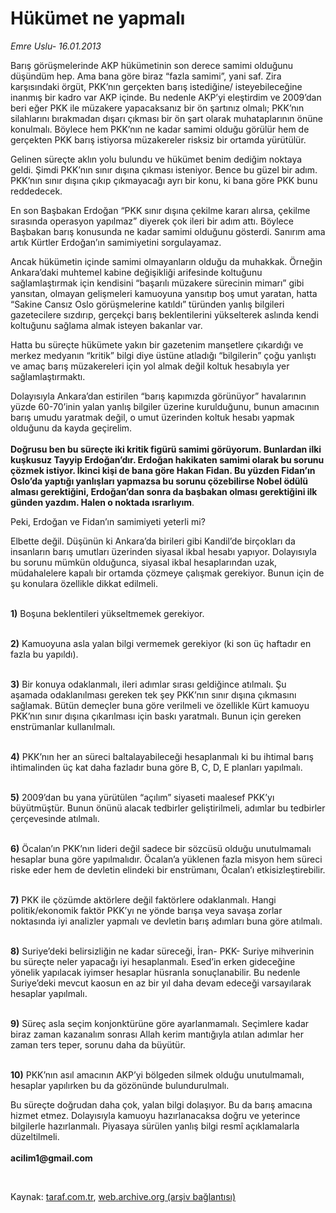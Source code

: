 # Hükümet ne yapmalı

*Emre Uslu- 16.01.2013*

<div class="yazi"><p>Barış görüşmelerinde AKP hükümetinin son derece samimi olduğunu düşündüm hep. Ama bana göre biraz “fazla samimi”, yani saf. Zira karşısındaki örgüt, PKK’nın gerçekten barış istediğine/ isteyebileceğine inanmış bir kadro var AKP içinde. Bu nedenle AKP’yi eleştirdim ve 2009’dan beri eğer PKK ile müzakere yapacaksanız bir ön şartınız olmalı; PKK’nın silahlarını bırakmadan dışarı çıkması bir ön şart olarak muhataplarının önüne konulmalı. Böylece hem PKK’nın ne kadar samimi olduğu görülür hem de gerçekten PKK barış istiyorsa müzakereler risksiz bir ortamda yürütülür. </p>
<p>Gelinen süreçte aklın yolu bulundu ve hükümet benim dediğim noktaya geldi. Şimdi PKK’nın sınır dışına çıkması isteniyor. Bence bu güzel bir adım. PKK’nın sınır dışına çıkıp çıkmayacağı ayrı bir konu, ki bana göre PKK bunu reddedecek. </p>
<p>En son Başbakan Erdoğan “PKK sınır dışına çekilme kararı alırsa, çekilme sırasında operasyon yapılmaz” diyerek çok ileri bir adım attı. Böylece Başbakan barış konusunda ne kadar samimi olduğunu gösterdi. Sanırım ama artık Kürtler Erdoğan’ın samimiyetini sorgulayamaz. </p>
<p>Ancak hükümetin içinde samimi olmayanların olduğu da muhakkak. Örneğin Ankara’daki muhtemel kabine değişikliği arifesinde koltuğunu sağlamlaştırmak için kendisini “başarılı müzakere sürecinin mimarı” gibi yansıtan, olmayan gelişmeleri kamuoyuna yansıtıp boş umut yaratan, hatta “Sakine Cansız Oslo görüşmelerine katıldı” türünden yanlış bilgileri gazetecilere sızdırıp, gerçekçi barış beklentilerini yükselterek aslında kendi koltuğunu sağlama almak isteyen bakanlar var.</p>
<p>Hatta bu süreçte hükümete yakın bir gazetenim manşetlere çıkardığı ve merkez medyanın “kritik” bilgi diye üstüne atladığı “bilgilerin” çoğu yanlıştı ve amaç barış müzakereleri için yol almak değil koltuk hesabıyla yer sağlamlaştırmaktı. </p>
<p>Dolayısıyla Ankara’dan estirilen “barış kapımızda görünüyor” havalarının yüzde 60-70’inin yalan yanlış bilgiler üzerine kurulduğunu, bunun amacının barış umudu yaratmak değil, o umut üzerinden koltuk hesabı yapmak olduğunu da kayda geçirelim. <br/><br/><b>Doğrusu ben bu süreçte iki kritik figürü samimi görüyorum. Bunlardan ilki kuşkusuz Tayyip Erdoğan’dır. Erdoğan hakikaten samimi olarak bu sorunu çözmek istiyor. İkinci kişi de bana göre Hakan Fidan. Bu yüzden Fidan’ın Oslo’da yaptığı yanlışları yapmazsa bu sorunu çözebilirse Nobel ödülü alması gerektiğini, Erdoğan’dan sonra da başbakan olması gerektiğini ilk günden yazdım. Halen o noktada ısrarlıyım</b>. </p>
<p>Peki, Erdoğan ve Fidan’ın samimiyeti yeterli mi?</p>
<p>Elbette değil. Düşünün ki Ankara’da birileri gibi Kandil’de birçokları da insanların barış umutları üzerinden siyasal ikbal hesabı yapıyor. Dolayısıyla bu sorunu mümkün olduğunca, siyasal ikbal hesaplarından uzak, müdahalelere kapalı bir ortamda çözmeye çalışmak gerekiyor. Bunun için de şu konulara özellikle dikkat edilmeli.</p>
<p><b><br/>1)</b> Boşuna beklentileri yükseltmemek gerekiyor.</p>
<p><b><br/>2)</b> Kamuoyuna asla yalan bilgi vermemek gerekiyor (ki son üç haftadır en fazla bu yapıldı).</p>
<p><b><br/>3)</b> Bir konuya odaklanmalı, ileri adımlar sırası geldiğince atılmalı. Şu aşamada odaklanılması gereken tek şey PKK’nın sınır dışına çıkmasını sağlamak. Bütün demeçler buna göre verilmeli ve özellikle Kürt kamuoyu PKK’nın sınır dışına çıkarılması için baskı yaratmalı. Bunun için gereken enstrümanlar kullanılmalı. </p>
<p><b><br/>4)</b> PKK’nın her an süreci baltalayabileceği hesaplanmalı ki bu ihtimal barış ihtimalinden üç kat daha fazladır buna göre B, C, D, E planları yapılmalı.</p>
<p><b><br/>5)</b> 2009’dan bu yana yürütülen “açılım” siyaseti maalesef PKK’yı büyütmüştür. Bunun önünü alacak tedbirler geliştirilmeli, adımlar bu tedbirler çerçevesinde atılmalı.</p>
<p><b><br/>6)</b> Öcalan’ın PKK’nın lideri değil sadece bir sözcüsü olduğu unutulmamalı hesaplar buna göre yapılmalıdır. Öcalan’a yüklenen fazla misyon hem süreci riske eder hem de devletin elindeki bir enstrümanı, Öcalan’ı etkisizleştirebilir.</p>
<p><b><br/>7)</b> PKK ile çözümde aktörlere değil faktörlere odaklanmalı. Hangi politik/ekonomik faktör PKK’yı ne yönde barışa veya savaşa zorlar noktasında iyi analizler yapmalı ve devletin barış adımları buna göre atılmalı. </p>
<p><b><br/>8)</b> Suriye’deki belirsizliğin ne kadar süreceği, İran- PKK- Suriye mihverinin bu süreçte neler yapacağı iyi hesaplanmalı. Esed’in erken gideceğine yönelik yapılacak iyimser hesaplar hüsranla sonuçlanabilir. Bu nedenle Suriye’deki mevcut kaosun en az bir yıl daha devam edeceği varsayılarak hesaplar yapılmalı.</p>
<p><b><br/>9)</b> Süreç asla seçim konjonktürüne göre ayarlanmamalı. Seçimlere kadar biraz zaman kazanalım sonrası Allah kerim mantığıyla atılan adımlar her zaman ters teper, sorunu daha da büyütür. </p>
<p><b><br/>10)</b> PKK’nın asıl amacının AKP’yi bölgeden silmek olduğu unutulmamalı, hesaplar yapılırken bu da gözönünde bulundurulmalı.</p>
<p>Bu süreçte doğrudan daha çok, yalan bilgi dolaşıyor. Bu da barış amacına hizmet etmez. Dolayısıyla kamuoyu hazırlanacaksa doğru ve yeterince bilgilerle hazırlanmalı. Piyasaya sürülen yanlış bilgi resmî açıklamalarla düzeltilmeli.<br/><br/><b>acilim1@gmail.com</b></p>
<p> </p>
</div>

Kaynak: [taraf.com.tr](http://www.taraf.com.tr/emre-uslu/makale-hukumet-ne-yapmali.htm), [web.archive.org (arşiv bağlantısı)](http://web.archive.org/web/20131023100016/http://www.taraf.com.tr/emre-uslu/makale-hukumet-ne-yapmali.htm)
